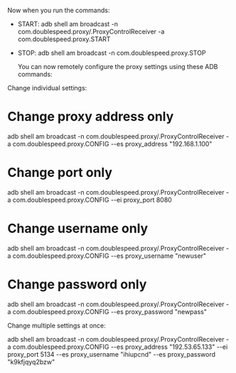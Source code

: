   Now when you run the commands:
  - START: adb shell am broadcast -n 
  com.doublespeed.proxy/.ProxyControlReceiver -a
  com.doublespeed.proxy.START
  - STOP: adb shell am broadcast -n 
  com.doublespeed.proxy.STOP

    You can now remotely configure the proxy settings using these ADB commands:

  Change individual settings:

  # Change proxy address only
  adb shell am broadcast -n com.doublespeed.proxy/.ProxyControlReceiver -a com.doublespeed.proxy.CONFIG --es proxy_address "192.168.1.100"

  # Change port only
  adb shell am broadcast -n com.doublespeed.proxy/.ProxyControlReceiver -a com.doublespeed.proxy.CONFIG --ei proxy_port 8080

  # Change username only
  adb shell am broadcast -n com.doublespeed.proxy/.ProxyControlReceiver -a com.doublespeed.proxy.CONFIG --es proxy_username "newuser"

  # Change password only
  adb shell am broadcast -n com.doublespeed.proxy/.ProxyControlReceiver -a com.doublespeed.proxy.CONFIG --es proxy_password "newpass"

  Change multiple settings at once:

  adb shell am broadcast -n com.doublespeed.proxy/.ProxyControlReceiver -a com.doublespeed.proxy.CONFIG --es proxy_address "192.53.65.133" --ei proxy_port 5134
   --es proxy_username "ihiupcnd" --es proxy_password "k9kfjqyq2bzw"